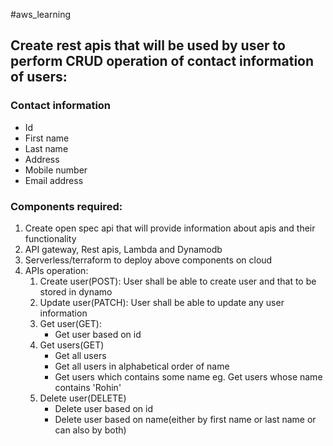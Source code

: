 #aws_learning

## Create rest apis that will be used by user to perform CRUD operation of contact information of users:
### Contact information
- Id
- First name
- Last name
- Address
- Mobile number
- Email address

 

### Components required:
1. Create open spec api that will provide information about apis and their functionality
2. API gateway, Rest apis, Lambda and Dynamodb 
3. Serverless/terraform to deploy above components on cloud
4. APIs operation:
   1. Create user(POST): User shall be able to create user and that to be stored in dynamo
   2. Update user(PATCH): User shall be able to update any user information
   3. Get user(GET):
      - Get user based on id
   4. Get users(GET)
      - Get all users
      - Get all users in alphabetical order of name
      - Get users which contains some name eg. Get users whose name contains 'Rohin'
   5. Delete user(DELETE)
      - Delete user based on id
      - Delete user based on name(either by first name or last name or can also by both)